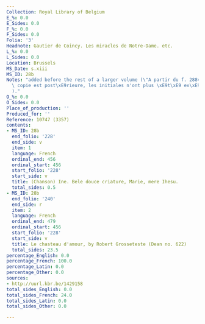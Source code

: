 ```yaml
---
Collection: Royal Library of Belgium
E_%: 0.0
E_Sides: 0.0
F_%: 0.0
F_Sides: 0.0
Folia: '3'
Headnote: Gautier de Coincy. Les miracles de Notre-Dame. etc.
L_%: 0.0
L_Sides: 0.0
Location: Brussels
MS_Date: s.xiii
MS_ID: 28b
Notes: "added before the rest of a larger volume (\"A partir du f. 288v, o\xF9 la\
  \ copie est post\xE9rieure, les initiales n'ont plus \xE9t\xE9 ex\xE9cut\xE9es.\"\
  )."
O_%: 0.0
O_Sides: 0.0
Place_of_production: ''
Produced_for: ''
Reference: 10747 (3357)
contents:
- MS_ID: 28b
  end_folio: '228'
  end_side: v
  item: 1
  language: French
  ordinal_end: 456
  ordinal_start: 456
  start_folio: '228'
  start_side: v
  title: (Chanson) Ine. Bele douce criature, Marie, mere Ihesu.
  total_sides: 0.5
- MS_ID: 28b
  end_folio: '240'
  end_side: r
  item: 2
  language: French
  ordinal_end: 479
  ordinal_start: 456
  start_folio: '228'
  start_side: v
  title: Le chasteau d'amour, by Robert Grosseteste (Dean no. 622)
  total_sides: 23.5
percentage_English: 0.0
percentage_French: 100.0
percentage_Latin: 0.0
percentage_Other: 0.0
sources:
- http://uurl.kbr.be/1429158
total_sides_English: 0.0
total_sides_French: 24.0
total_sides_Latin: 0.0
total_sides_Other: 0.0

---
```


